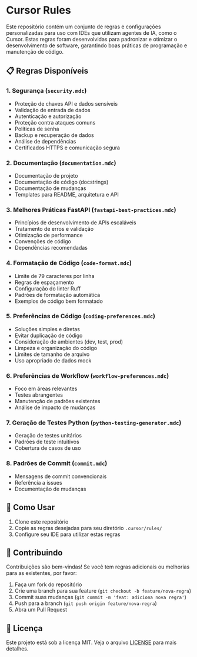 # Cursor Rules

Este repositório contém um conjunto de regras e configurações personalizadas para uso com IDEs que utilizam agentes de IA, como o Cursor. Estas regras foram desenvolvidas para padronizar e otimizar o desenvolvimento de software, garantindo boas práticas de programação e manutenção de código.

## 📋 Regras Disponíveis

### 1. Segurança (`security.mdc`)
- Proteção de chaves API e dados sensíveis
- Validação de entrada de dados
- Autenticação e autorização
- Proteção contra ataques comuns
- Políticas de senha
- Backup e recuperação de dados
- Análise de dependências
- Certificados HTTPS e comunicação segura

### 2. Documentação (`documentation.mdc`)
- Documentação de projeto
- Documentação de código (docstrings)
- Documentação de mudanças
- Templates para README, arquitetura e API

### 3. Melhores Práticas FastAPI (`fastapi-best-practices.mdc`)
- Princípios de desenvolvimento de APIs escaláveis
- Tratamento de erros e validação
- Otimização de performance
- Convenções de código
- Dependências recomendadas

### 4. Formatação de Código (`code-format.mdc`)
- Limite de 79 caracteres por linha
- Regras de espaçamento
- Configuração do linter Ruff
- Padrões de formatação automática
- Exemplos de código bem formatado

### 5. Preferências de Código (`coding-preferences.mdc`)
- Soluções simples e diretas
- Evitar duplicação de código
- Consideração de ambientes (dev, test, prod)
- Limpeza e organização do código
- Limites de tamanho de arquivo
- Uso apropriado de dados mock

### 6. Preferências de Workflow (`workflow-preferences.mdc`)
- Foco em áreas relevantes
- Testes abrangentes
- Manutenção de padrões existentes
- Análise de impacto de mudanças

### 7. Geração de Testes Python (`python-testing-generator.mdc`)
- Geração de testes unitários
- Padrões de teste intuitivos
- Cobertura de casos de uso

### 8. Padrões de Commit (`commit.mdc`)
- Mensagens de commit convencionais
- Referência a issues
- Documentação de mudanças

## 🚀 Como Usar

1. Clone este repositório
2. Copie as regras desejadas para seu diretório `.cursor/rules/`
3. Configure seu IDE para utilizar estas regras

## 🤝 Contribuindo

Contribuições são bem-vindas! Se você tem regras adicionais ou melhorias para as existentes, por favor:

1. Faça um fork do repositório
2. Crie uma branch para sua feature (`git checkout -b feature/nova-regra`)
3. Commit suas mudanças (`git commit -m 'feat: adiciona nova regra'`)
4. Push para a branch (`git push origin feature/nova-regra`)
5. Abra um Pull Request

## 📝 Licença

Este projeto está sob a licença MIT. Veja o arquivo [LICENSE](LICENSE) para mais detalhes.
